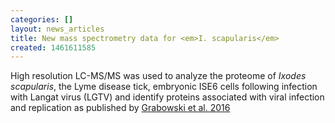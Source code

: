 ```yaml
---
categories: []
layout: news_articles
title: New mass spectrometry data for <em>I. scapularis</em>
created: 1461611585
---
```

High resolution LC-MS/MS was used to analyze the proteome of <em>Ixodes scapularis</em>, the Lyme disease tick, embryonic ISE6 cells following infection with Langat virus (LGTV) and identify proteins associated with viral infection and replication as published by <a href="http://www.ncbi.nlm.nih.gov/pubmed/26859745">Grabowski et al. 2016</a>
